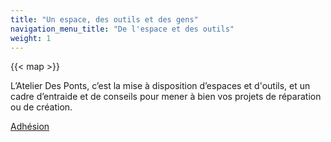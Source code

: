 ```yaml
---
title: "Un espace, des outils et des gens"
navigation_menu_title: "De l'espace et des outils"
weight: 1
---
```


{{< map >}}

L’Atelier Des Ponts, c’est la mise à disposition d’espaces et d'outils, et un cadre d’entraide et de conseils pour mener à bien vos projets de réparation ou de création.

[Adhésion](https://atelier-des-ponts.assoconnect.com/collect/description/444452-z-adhesion-2024-2025)


